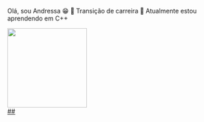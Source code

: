 Olá, sou Andressa 😁
🔭 Transição de carreira 
🌱 Atualmente estou aprendendo em C++

<div>
  <a href="https://beacons.ai/andressasouzza">
  <img height="180em" src="https://github-readme-stats.vercel.app/api?username=andressasouzza&show_icons=true&theme=dark&include_all_comits=true&cont_private=true"/>
<div>
##
<div>
  <a href="https://www.instagram.com/andressads8/" target="_blank"><img= src="https://img.shields.io/badge/Instagram-E4405F?style=for-the-badge&logo=instagram&logoColor=white" target="_blank"></a>
 
<div>
